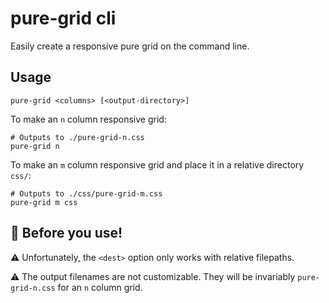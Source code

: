 # pure-grid cli
Easily create a responsive pure grid on the command line.

## Usage
```
pure-grid <columns> [<output-directory>]
```
To make an `n` column responsive grid:
```shell
# Outputs to ./pure-grid-n.css
pure-grid n
```

To make an `m` column responsive grid and place it in a relative directory `css/`:
```shell
# Outputs to ./css/pure-grid-m.css
pure-grid m css
```

## :ghost: Before you use!

:warning: Unfortunately, the `<dest>` option only works with relative filepaths.


:warning: The output filenames are not customizable. They will be invariably `pure-grid-n.css` for an `n` column grid.